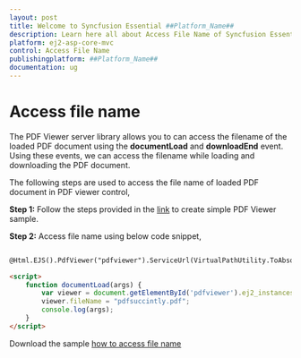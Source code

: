 ```yaml
---
layout: post
title: Welcome to Syncfusion Essential ##Platform_Name##
description: Learn here all about Access File Name of Syncfusion Essential ##Platform_Name## widgets based on HTML5 and jQuery.
platform: ej2-asp-core-mvc
control: Access File Name
publishingplatform: ##Platform_Name##
documentation: ug
---
```



# Access file name

The PDF Viewer server library allows you to can access the filename of the loaded PDF document using the **documentLoad** and **downloadEnd** event. Using these events, we can access the filename while loading and downloading the PDF document.

The following steps are used to access the file name of loaded PDF document in PDF viewer control,

**Step 1:** Follow the steps provided in the [link](https://ej2.syncfusion.com/aspnetmvc/documentation/pdfviewer/getting-started/) to create simple PDF Viewer sample.

**Step 2:** Access file name using below code snippet,

```html

@Html.EJS().PdfViewer("pdfviewer").ServiceUrl(VirtualPathUtility.ToAbsolute("~/PdfViewer/")).DocumentLoad("documentLoad").DownloadEnd("documentLoad").Render()

<script>
    function documentLoad(args) {
        var viewer = document.getElementById('pdfviewer').ej2_instances[0];
        viewer.fileName = "pdfsuccintly.pdf";
        console.log(args);
    }  
</script>

```

Download the sample [how to access file name](https://www.syncfusion.com/downloads/support/directtrac/general/ze/MVC_SAMPLE-609765609)
